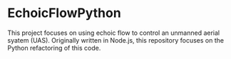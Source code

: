 # EchoicFlowPython
This project focuses on using echoic flow to control an unmanned aerial syatem (UAS). Originally written in Node.js, this repository focuses on the Python refactoring of this code.
